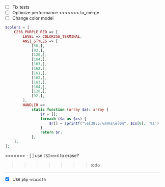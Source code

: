 
- [ ] Fix tests
- [ ] Optimize performance
<<<<<<< to_merge
- [ ] Change color model
```php 
$colors = [
    C256_PURPLE_RED => [
        LEVEL => COLOR256_TERMINAL,
        ANSI_STYLES => [
            [56,],
            [92,],
            [128,],
            [164,],
            [163,],
            [162,],
            [161,],
            [162,],
            [163,],
            [164,],
            [128,],
            [92,],
        ],
        HANDLER =>
            static function (array $a): array {
                $r = [];
                foreach ($a as $cs) {
                    $r[] = sprintf("\e[38;5;%sm%s\e[0m", $cs[0], '%s');
                }
                return $r;
            },
    ],
];
```
=======
    - [ ] use `CSI<n>X` to erase?
>>>>>>> todo
---

- [x] Use `php-wcwidth`
